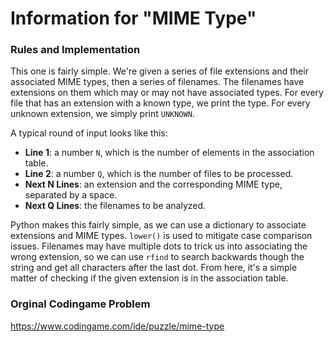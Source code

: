 # Information for "MIME Type"

### Rules and Implementation

This one is fairly simple. We're given a series of file extensions and their associated MIME types, then a series of filenames. The filenames have extensions on them which may or may not have associated types. For every file that has an extension with a known type, we print the type. For every unknown extension, we simply print `UNKNOWN`.

A typical round of input looks like this:

* __Line 1__: a number `N`, which is the number of elements in the association table.
* __Line 2__: a number `Q`, which is the number of files to be processed.
* __Next N Lines__: an extension and the corresponding MIME type, separated by a space.
* __Next Q Lines__: the filenames to be analyzed.

Python makes this fairly simple, as we can use a dictionary to associate extensions and MIME types. `lower()` is used to mitigate case comparison issues. Filenames may have multiple dots to trick us into associating the wrong extension, so we can use `rfind` to search backwards though the string and get all characters after the last dot. From here, it's a simple matter of checking if the given extension is in the association table.

### Orginal Codingame Problem

https://www.codingame.com/ide/puzzle/mime-type
